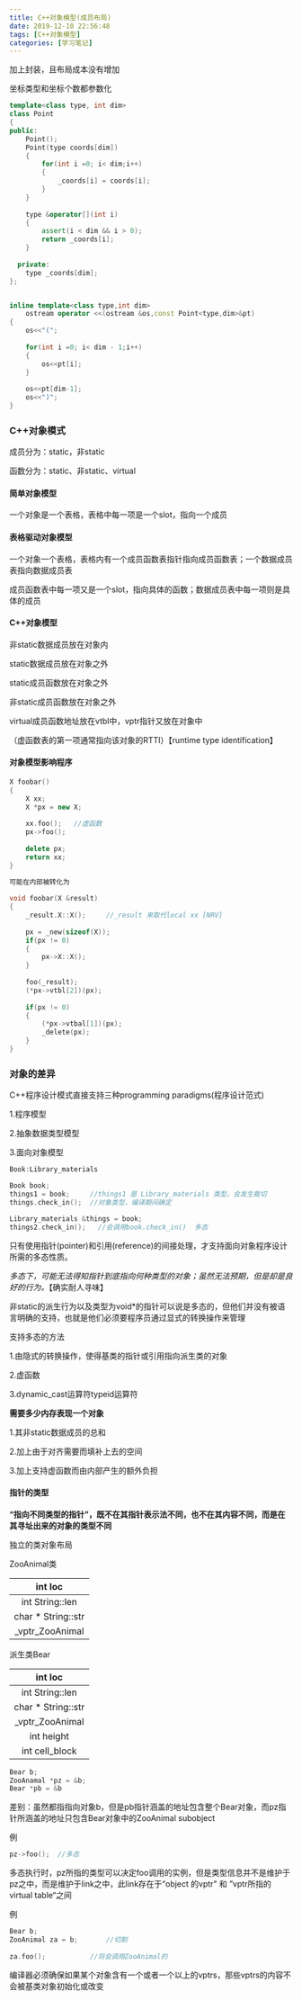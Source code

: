 ```yaml
---
title: C++对象模型(成员布局)
date: 2019-12-10 22:56:48
tags: [C++对象模型]
categories: [学习笔记]
---
```




加上封装，且布局成本没有增加

<!--more-->



坐标类型和坐标个数都参数化



```c++
template<class type, int dim>
class Point
{
public:
    Point();
    Point(type coords[dim])
    {
        for(int i =0; i< dim;i++)
        {
            _coords[i] = coords[i];
        }
    }
    
    type &operator[](int i)
    {
        assert(i < dim && i > 0);
        return _coords[i];
    }
    
  private:
    type _coords[dim];
};


inline template<class type,int dim>
    ostream operator <<(ostream &os,const Point<type,dim>&pt)
{
    os<<"(";
    
    for(int i =0; i< dim - 1;i++)
    {
        os<<pt[i];
    }
    
    os<<pt[dim-1];
    os<<")";
}
```



### C++对象模式



成员分为：static，非static

函数分为：static、非static、virtual



#### 简单对象模型

一个对象是一个表格，表格中每一项是一个slot，指向一个成员



#### 表格驱动对象模型

一个对象一个表格，表格内有一个成员函数表指针指向成员函数表；一个数据成员表指向数据成员表

成员函数表中每一项又是一个slot，指向具体的函数；数据成员表中每一项则是具体的成员



#### C++对象模型

非static数据成员放在对象内

static数据成员放在对象之外

static成员函数放在对象之外

非static成员函数放在对象之外

virtual成员函数地址放在vtbl中，vptr指针又放在对象中



（虚函数表的第一项通常指向该对象的RTTI）【runtime type identification】



#### 对象模型影响程序

```C++
X foobar()
{
    X xx;
    X *px = new X;
    
    xx.foo();	//虚函数
    px->foo();
    
    delete px;
    return xx;
}

可能在内部被转化为
    
void foobar(X &result)
{
    _result.X::X();		//_result 来取代local xx [NRV]
    
    px = _new(sizeof(X));
    if(px != 0)
    {
        px->X::X();
    }
    
    foo(_result);
    (*px->vtbl[2])(px);
    
    if(px != 0)
    {
        (*px->vtbal[1])(px);
        _delete(px);
    }
}
```



### 对象的差异



C++程序设计模式直接支持三种programming paradigms(程序设计范式)

1.程序模型

2.抽象数据类型模型

3.面向对象模型



```C++
Book:Library_materials

Book book;
things1 = book;     //things1 是 Library_materials 类型，会发生裁切
things.check_in();  //对象类型，编译期间确定

Library_materials &things = book;
things2.check_in();   //会调用book.check_in()  多态
```

只有使用指针(pointer)和引用(reference)的间接处理，才支持面向对象程序设计所需的多态性质。



*多态下，可能无法得知指针到底指向何种类型的对象；虽然无法预期，但是却是良好的行为。*【确实耐人寻味】



非static的派生行为以及类型为void*的指针可以说是多态的，但他们并没有被语言明确的支持，也就是他们必须要程序员通过显式的转换操作来管理



支持多态的方法

1.由隐式的转换操作，使得基类的指针或引用指向派生类的对象

2.虚函数

3.dynamic_cast运算符typeid运算符



**需要多少内存表现一个对象**

1.其非static数据成员的总和

2.加上由于对齐需要而填补上去的空间

3.加上支持虚函数而由内部产生的额外负担



#### 指针的类型



**“指向不同类型的指针”，既不在其指针表示法不同，也不在其内容不同，而是在其寻址出来的对象的类型不同**



独立的类对象布局

ZooAnimal类

|      int loc       |
| :----------------: |
|  int String::len   |
| char * String::str |
|  _vptr_ZooAnimal   |



派生类Bear

|      int loc       |
| :----------------: |
|  int String::len   |
| char * String::str |
|  _vptr_ZooAnimal   |
|     int height     |
|   int cell_block   |



```C++
Bear b;
ZooAnamal *pz = &b;
Bear *pb = &b
```

差别：虽然都指指向对象b，但是pb指针涵盖的地址包含整个Bear对象，而pz指针所涵盖的地址只包含Bear对象中的ZooAnimal subobject



例

```C++
pz->foo();  //多态
```

多态执行时，pz所指的类型可以决定foo调用的实例，但是类型信息并不是维护于pz之中，而是维护于link之中，此link存在于“object 的vptr" 和 ”vptr所指的virtual table“之间



例

```C++
Bear b;
ZooAnimal za = b;		//切割
	
za.foo();			//将会调用ZooAnimal的
```

编译器必须确保如果某个对象含有一个或者一个以上的vptrs，那些vptrs的内容不会被基类对象初始化或改变

